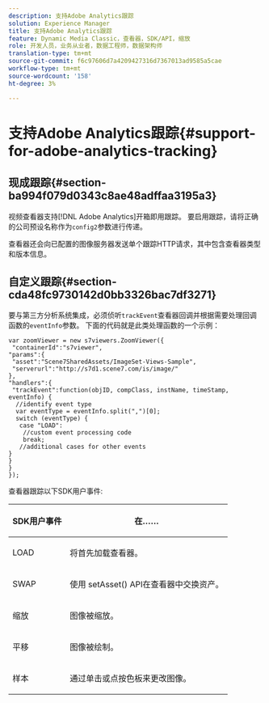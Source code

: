 ```yaml
---
description: 支持Adobe Analytics跟踪
solution: Experience Manager
title: 支持Adobe Analytics跟踪
feature: Dynamic Media Classic，查看器，SDK/API，缩放
role: 开发人员，业务从业者，数据工程师，数据架构师
translation-type: tm+mt
source-git-commit: f6c97606d7a4209427316d7367013ad9585a5cae
workflow-type: tm+mt
source-wordcount: '158'
ht-degree: 3%

---
```



# 支持Adobe Analytics跟踪{#support-for-adobe-analytics-tracking}

## 现成跟踪{#section-ba994f079d0343c8ae48adffaa3195a3}

视频查看器支持[!DNL Adobe Analytics]开箱即用跟踪。 要启用跟踪，请将正确的公司预设名称作为`config2`参数进行传递。

查看器还会向已配置的图像服务器发送单个跟踪HTTP请求，其中包含查看器类型和版本信息。

## 自定义跟踪{#section-cda48fc9730142d0bb3326bac7df3271}

要与第三方分析系统集成，必须侦听`trackEvent`查看器回调并根据需要处理回调函数的`eventInfo`参数。 下面的代码就是此类处理函数的一个示例：

```
var zoomViewer = new s7viewers.ZoomViewer({ 
 "containerId":"s7viewer", 
"params":{ 
 "asset":"Scene7SharedAssets/ImageSet-Views-Sample", 
 "serverurl":"http://s7d1.scene7.com/is/image/" 
}, 
"handlers":{ 
 "trackEvent":function(objID, compClass, instName, timeStamp, eventInfo) { 
  //identify event type 
  var eventType = eventInfo.split(",")[0]; 
  switch (eventType) { 
   case "LOAD": 
    //custom event processing code 
    break; 
   //additional cases for other events 
} 
} 
} 
});
```

查看器跟踪以下SDK用户事件:

<table id="table_5D090E6614974D968E1A93B5727D859C"> 
 <thead> 
  <tr> 
   <th colname="col1" class="entry"> <p>SDK用户事件 </p> </th> 
   <th colname="col2" class="entry"> <p>在…… </p> </th> 
  </tr> 
 </thead>
 <tbody> 
  <tr> 
   <td colname="col1"> <p> <span class="codeph"> LOAD </span> </p> </td> 
   <td colname="col2"> <p>将首先加载查看器。 </p> </td> 
  </tr> 
  <tr> 
   <td colname="col1"> <p> <span class="codeph"> SWAP </span> </p> </td> 
   <td colname="col2"> <p>使用<span class="codeph"> setAsset()</span> API在查看器中交换资产。 </p> </td> 
  </tr> 
  <tr> 
   <td colname="col1"> <p> <span class="codeph"> 缩放 </span> </p> </td> 
   <td colname="col2"> <p> 图像被缩放。 </p> </td> 
  </tr> 
  <tr> 
   <td colname="col1"> <p> <span class="codeph"> 平移 </span> </p> </td> 
   <td colname="col2"> <p>图像被绘制。 </p> </td> 
  </tr> 
  <tr> 
   <td colname="col1"> <p> <span class="codeph"> 样本 </span> </p> </td> 
   <td colname="col2"> <p> 通过单击或点按色板来更改图像。 </p> </td> 
  </tr> 
 </tbody> 
</table>

